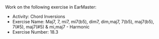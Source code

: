 Work on the following exercise in EarMaster:
- Activity: Chord Inversions
- Exercise Name: Maj7, 7, mi7, mi7(b5), dim7, dim,maj7, 7(b5), maj7(b5), 7(#5), maj7(#5) & mi,maj7 - Harmonic
- Exercise Number: 18.3
